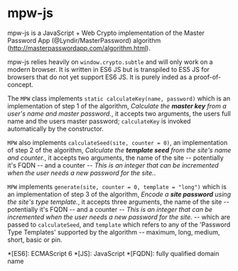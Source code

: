 mpw-js
======

mpw-js is a JavaScript + Web Crypto implementation of the Master Password App (@Lyndir/MasterPassword) algorithm (<http://masterpasswordapp.com/algorithm.html>).

mpw-js relies heavily on `window.crypto.subtle` and will only work on a modern browser. It is written in ES6 JS but is transpiled to ES5 JS for browsers that do not yet support ES6 JS. It is purely inded as a proof-of-concept.

The `MPW` class implements `static calculateKey(name, password)` which is an implementation of step 1 of the algorithm, *Calculate the **master key** from a user's name and master password.*, it accepts two arguments, the users full name and the users master password; `calculateKey` is invoked automatically by the constructor.

`MPW` also implements `calculateSeed(site, counter = 0)`, an implementation of step 2 of the algorithm, *Calculate the **template seed** from the site's name and counter.*, it accepts two arguments, the name of the site -- potentially it's FQDN -- and a counter -- *This is an integer that can be incremented when the user needs a new password for the site.*.

`MPW` implements `generate(site, counter = 0, template = "long")` which is an implementation of step 3 of the algorithm, *Encode a **site password** using the site's type template.*, it accepts three arguments, the name of the site -- potentially it's FQDN -- and a counter -- *This is an integer that can be incremented when the user needs a new password for the site.* -- which are passed to `calculateSeed`, and `template` which refers to any of the 'Password Type Templates' supported by the algorithm -- maximum, long, medium, short, basic or pin.

*[ES6]: ECMAScript 6
*[JS]: JavaScript
*[FQDN]: fully qualified domain name